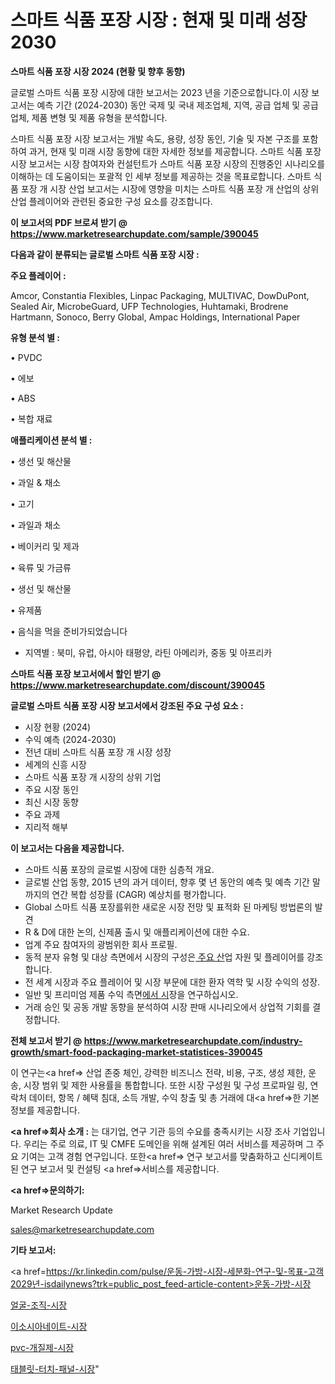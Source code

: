 # 스마트 식품 포장 시장 : 현재 및 미래 성장 2030

<strong>스마트 식품 포장 시장 2024 (현황 및 향후 동향)</strong>

글로벌 스마트 식품 포장 시장에 대한 보고서는 2023 년을 기준으로합니다.이 시장 보고서는 예측 기간 (2024-2030) 동안 국제 및 국내 제조업체, 지역, 공급 업체 및 공급 업체, 제품 변형 및 제품 유형을 분석합니다.

스마트 식품 포장 시장 보고서는 개발 속도, 용량, 성장 동인, 기술 및 자본 구조를 포함하여 과거, 현재 및 미래 시장 동향에 대한 자세한 정보를 제공합니다. 스마트 식품 포장 시장 보고서는 시장 참여자와 컨설턴트가 스마트 식품 포장 시장의 진행중인 시나리오를 이해하는 데 도움이되는 포괄적 인 세부 정보를 제공하는 것을 목표로합니다. 스마트 식품 포장 개 시장 산업 보고서는 시장에 영향을 미치는 스마트 식품 포장 개 산업의 상위 산업 플레이어와 관련된 중요한 구성 요소를 강조합니다.



<strong>이 보고서의 PDF 브로셔 받기 @ <a href=https://www.marketresearchupdate.com/sample/390045>https://www.marketresearchupdate.com/sample/390045</a></strong>



<strong>다음과 같이 분류되는 글로벌 스마트 식품 포장 시장 :</strong>



<strong>주요 플레이어 :</strong>

Amcor, Constantia Flexibles, Linpac Packaging, MULTIVAC, DowDuPont, Sealed Air, MicrobeGuard, UFP Technologies, Huhtamaki, Brodrene Hartmann, Sonoco, Berry Global, Ampac Holdings, International Paper



<strong>유형 분석 별 :</strong>

• PVDC

• 에보

• ABS

• 복합 재료



<strong>애플리케이션 분석 별 :</strong>

• 생선 및 해산물

• 과일 & 채소

• 고기

• 과일과 채소

• 베이커리 및 제과

• 육류 및 가금류

• 생선 및 해산물

• 유제품

• 음식을 먹을 준비가되었습니다

<ul>
  <li>지역별 : 북미, 유럽, 아시아 태평양, 라틴 아메리카, 중동 및 아프리카</li>
</ul>


<strong>스마트 식품 포장 보고서에서 할인 받기 @ <a href=https://www.marketresearchupdate.com/discount/390045>https://www.marketresearchupdate.com/discount/390045</a></strong>



<strong>글로벌 스마트 식품 포장 시장 보고서에서 강조된 주요 구성 요소 :</strong>
<ul>
  <li>시장 현황 (2024)</li>
  <li>수익 예측 (2024-2030)</li>
  <li>전년 대비 스마트 식품 포장 개 시장 성장</li>
  <li>세계의 신흥 시장</li>
  <li>스마트 식품 포장 개 시장의 상위 기업</li>
  <li>주요 시장 동인</li>
  <li>최신 시장 동향</li>
  <li>주요 과제</li>
  <li>지리적 해부</li>
</ul>


<strong>이 보고서는 다음을 제공합니다.</strong>
<ul>
  <li>스마트 식품 포장의 글로벌 시장에 대한 심층적 개요.</li>
  <li>글로벌 산업 동향, 2015 년의 과거 데이터, 향후 몇 년 동안의 예측 및 예측 기간 말까지의 연간 복합 성장률 (CAGR) 예상치를 평가합니다.</li>
  <li>Global 스마트 식품 포장를위한 새로운 시장 전망 및 표적화 된 마케팅 방법론의 발견</li>
  <li>R &amp; D에 대한 논의, 신제품 출시 및 애플리케이션에 대한 수요.</li>
  <li>업계 주요 참여자의 광범위한 회사 프로필.</li>
  <li>동적 분자 유형 및 대상 측면에서 시장의 구성은<a href=> 주요 산</a>업 자원 및 플레이어를 강조합니다.</li>
  <li>전 세계 시장과 주요 플레이어 및 시장 부문에 대한 환자 역학 및 시장 수익의 성장.</li>
  <li>일반 및 프리미엄 제품 수익 측면<a href=>에서 시</a>장을 연구하십시오.</li>
  <li>거래 승인 및 공동 개발 동향을 분석하여 시장 판매 시나리오에서 상업적 기회를 결정합니다.</li>
</ul>



<strong>전체 보고서 받기 @ <a href=https://www.marketresearchupdate.com/industry-growth/smart-food-packaging-market-statistices-390045>https://www.marketresearchupdate.com/industry-growth/smart-food-packaging-market-statistices-390045</a></strong>

이 연구는<a href=> 산업 존중</a> 체인, 강력한 비즈니스 전략, 비용, 구조, 생성 제한, 운송, 시장 범위 및 제한 사용률을 통합합니다. 또한 시장 구성원 및 구성 프로파일 링, 연락처 데이터, 항목 / 혜택 침대, 소득 개발, 수익 창출 및 총 거래에 대<a href=>한 기본 </a>정보를 제공합니다.



<strong><a href=>회사 소</a>개 :</strong>
는 대기업, 연구 기관 등의 수요를 충족시키는 시장 조사 기업입니다. 우리는 주로 의료, IT 및 CMFE 도메인을 위해 설계된 여러 서비스를 제공하며 그 주요 기여는 고객 경험 연구입니다. 또한<a href=> 연구 보</a>고서를 맞춤화하고 신디케이트 된 연구 보고서 및 컨설팅 <a href=>서비스</a>를 제공합니다.



<strong><a href=>문의하기:</a></strong>

Market Research Update

sales@marketresearchupdate.com



<strong>기타 보고서:</strong>

<a href=https://kr.linkedin.com/pulse/운동-가방-시장-세분화-연구-및-목표-고객2029년-isdailynews?trk=public_post_feed-article-content>운동-가방-시장</a>

<a href=https://www.linkedin.com/pulse/얼굴-조직-시장-세분화-연구-및-목표-고객2029년-data-dive-diaries-24-analysis/>얼굴-조직-시장</a>

<a href=https://www.linkedin.com/pulse/이소시아네이트-시장-동향-및-성장-전망-data-dive-diaries-24-analysis-kjykf/>이소시아네이트-시장</a>

<a href=https://www.linkedin.com/pulse/pvc-개질제-시장-동향-및-성장-전망-market-matrix-musings-analysis-s2vaf/>pvc-개질제-시장</a>

<a href=https://www.linkedin.com/pulse/태블릿-터치-패널-시장-경쟁-분석-및-성장-잠재력-2030-trend-tracking-tips-360-analysis-m9hsc/>태블릿-터치-패널-시장</a>"
